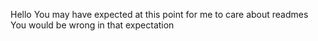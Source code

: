 Hello
You may have expected at this point for me to care about readmes
You would be wrong in that expectation
